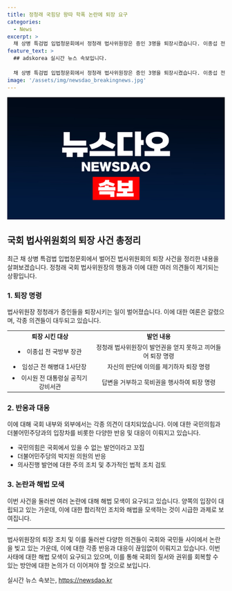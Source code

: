 ```yaml
---
title: 정청래 국힘당 왕따 학폭 논란에 퇴장 요구
categories:
  - News
excerpt: >
  채 상병 특검법 입법청문회에서 정청래 법사위원장은 증인 3명을 퇴장시켰습니다. 이종섭 전 국방부 장관, 임성근 전 사단장, 이시원 전 비서관에게 매도적인 행동을 보였고, 이에 대한 논란이 일었습니다. 위원장은 질서 유지를 위한 조치라고 설명했지만 국힘당은 이를 비판했습니다. 정의와 국민의힘이 충돌한 광경으로 보이며, 국회의 평화적인 논의 분위기를 위협했다는 비판이 제기되고 있습니다.
feature_text: >
  ## adskorea 실시간 뉴스 속보입니다.

  채 상병 특검법 입법청문회에서 정청래 법사위원장은 증인 3명을 퇴장시켰습니다. 이종섭 전 국방부 장관, 임성근 전 사단장, 이시원 전 비서관에게 매도적인 행동을 보였고, 이에 대한 논란이 일었습니다. 위원장은 질서 유지를 위한 조치라고 설명했지만 국힘당은 이를 비판했습니다. 정의와 국민의힘이 충돌한 광경으로 보이며, 국회의 평화적인 논의 분위기를 위협했다는 비판이 제기되고 있습니다.
image: '/assets/img/newsdao_breakingnews.jpg'
---
```


<p><img src="/assets/img/newsdao_breakingnews.jpg" alt="adskorea 속보" /></p>

<h2 data-ke-size="size26">국회 법사위원회의 퇴장 사건 총정리</h2>

<p data-ke-size="size16">최근 채 상병 특검법 입법청문회에서 벌어진 법사위원회의 퇴장 사건을 정리한 내용을 살펴보겠습니다. 정청래 국회 법사위원장의 행동과 이에 대한 여러 의견들이 제기되는 상황입니다.</p>

<h3>1. 퇴장 명령</h3>

<p data-ke-size="size16">법사위원장 정청래가 증인들을 퇴장시키는 일이 벌어졌습니다. 이에 대한 여론은 갈렸으며, 각종 의견들이 대두되고 있습니다.</p>

<table>
  <tr>
    <td style="text-align: center; height: 17px;"><b>퇴장 시킨 대상</b></td>
    <td style="text-align: center; height: 17px;"><b>발언 내용</b></td>
  </tr>
  <tr>
    <td style="text-align: center; height: 17px;"><li>이종섭 전 국방부 장관</li></td>
    <td style="text-align: center; height: 17px;">정청래 법사위원장이 발언권을 얻지 못하고 끼어들어 퇴장 명령</td>
  </tr>
  <tr>
    <td style="text-align: center; height: 17px;"><li>임성근 전 해병대 1사단장</li></td>
    <td style="text-align: center; height: 17px;">자신의 판단에 이의를 제기하자 퇴장 명령</td>
  </tr>
  <tr>
    <td style="text-align: center; height: 17px;"><li>이시원 전 대통령실 공직기강비서관</li></td>
    <td style="text-align: center; height: 17px;">답변을 거부하고 묵비권을 행사하여 퇴장 명령</td>
  </tr>
</table>

<h3>2. 반응과 대응</h3>

<p data-ke-size="size16">이에 대해 국회 내부와 외부에서는 각종 의견이 대치되었습니다. 이에 대한 국민의힘과 더불어민주당과의 입장차를 비롯한 다양한 반응 및 대응이 이뤄지고 있습니다.</p>

<ul>
  <li>국민의힘은 국회에서 있을 수 없는 발언이라고 꼬집</li>
  <li>더불어민주당의 박지원 의원의 반응</li>
  <li>의사진행 발언에 대한 주의 조치 및 추가적인 법적 조치 검토</li>
</ul>

<h3>3. 논란과 해법 모색</h3>

<p data-ke-size="size16">이번 사건을 둘러싼 여러 논란에 대해 해법 모색이 요구되고 있습니다. 양쪽의 입장이 대립되고 있는 가운데, 이에 대한 합리적인 조치와 해법을 모색하는 것이 시급한 과제로 보여집니다.</p>

<hr>

<p data-ke-size="size16">법사위원장의 퇴장 조치 및 이를 둘러싼 다양한 의견들이 국회와 국민들 사이에서 논란을 빚고 있는 가운데, 이에 대한 각종 반응과 대응이 끊임없이 이뤄지고 있습니다. 이번 사태에 대한 해법 모색이 요구되고 있으며, 이를 통해 국회의 질서와 권위를 회복할 수 있는 방안에 대한 논의가 더 이어져야 할 것으로 보입니다.</p>
실시간 뉴스 속보는, <a href="https://newsdao.kr" rel="dofollow">https://newsdao.kr</a>


